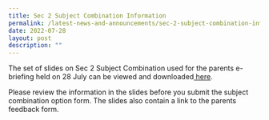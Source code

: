 ```yaml
---
title: Sec 2 Subject Combination Information
permalink: /latest-news-and-announcements/sec-2-subject-combination-information
date: 2022-07-28
layout: post
description: ""
---
```

<p>The set of slides on Sec 2 Subject Combination used for the parents e-briefing held on 28 July can be viewed and downloaded<a href="/files/Sec%202%20Subject%20Combination%20Parents%20Briefing%2028th%20July%20V2.pdf">&nbsp;here</a>.</p>
<p>Please review the information in the slides before you submit the subject combination option form. The slides also contain a link to the parents feedback form.</p>
